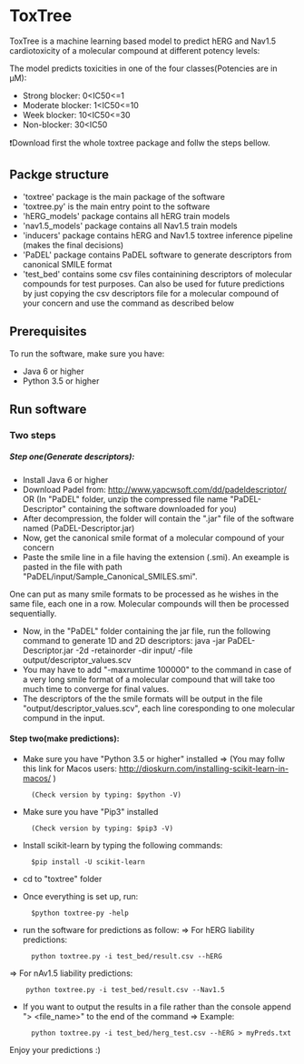 # ToxTree
ToxTree is a machine learning based model to predict hERG and Nav1.5 cardiotoxicity of a molecular compound at different potency levels:

The model predicts toxicities in one of the four classes(Potencies are in μM):
 - Strong blocker: 0<IC50<=1
 - Moderate blocker: 1<IC50<=10
 - Week blocker: 10<IC50<=30
 - Non-blocker: 30<IC50


:exclamation:Download first the whole toxtree package and follw the steps bellow.


## Packge structure

- 'toxtree' package is the main package of the software
- 'toxtree.py' is the main entry point to the software
- 'hERG_models' package contains all hERG train models 
- 'nav1.5_models' package contains all Nav1.5 train models 
- 'inducers' package contains hERG and Nav1.5 toxtree inference pipeline (makes the final decisions)
- 'PaDEL' package contains PaDEL software to generate descriptors from canonical SMILE format
- 'test_bed' contains some csv files containining descriptors of molecular compounds for test purposes. Can also be used
for future predictions by just copying the csv descriptors file for a molecular compound of your concern and use the 
command as described below

## Prerequisites
To run the software, make sure you have:

- Java 6 or higher
- Python 3.5 or higher

## Run software
### Two steps
##### Step one(Generate descriptors):

- Install Java 6 or higher 
- Download Padel from: http://www.yapcwsoft.com/dd/padeldescriptor/ OR (In "PaDEL" folder, unzip the compressed file name "PaDEL-Descriptor" containing the software downloaded for you)
- After decompression, the folder will contain the ".jar" file of the software named (PaDEL-Descriptor.jar)
- Now, get the canonical smile format of a molecular compound of your concern
- Paste the smile line in a file having the extension (.smi). An exeample is pasted in the file with path "PaDEL/input/Sample_Canonical_SMILES.smi".
	 
One can put as many smile formats to be processed as he wishes in the same file, each one in a row. Molecular compounds will then be processed sequentially.

- Now, in the "PaDEL" folder containing the jar file, run the following command to generate 1D and 2D descriptors:
		java -jar PaDEL-Descriptor.jar -2d -retainorder -dir input/ -file output/descriptor_values.scv
- You may have to add "-maxruntime 100000" to the command in case of a very long smile format of a molecular compound that will take too much time to converge for final values.
- The descriptors of the the smile formats will be output in the file "output/descriptor_values.scv", each line coresponding to one molecular compund in the input.
	
#### Step two(make predictions):
- Make sure you have "Python 3.5 or higher" installed => (You may follw this link for Macos users: http://dioskurn.com/installing-scikit-learn-in-macos/ )

		(Check version by typing: $python -V)
- Make sure you have "Pip3" installed

		(Check version by typing: $pip3 -V)
- Install scikit-learn by typing the following commands: 

		$pip install -U scikit-learn
- cd to "toxtree" folder
- Once everything is set up, run: 

		$python toxtree-py -help
- run the software for predictions as follow:
=> For hERG liability predictions: 

		python toxtree.py -i test_bed/result.csv --hERG
=> For nAv1.5 liability predictions: 

		python toxtree.py -i test_bed/result.csv --Nav1.5
- If you want to output the results in a file rather than the console append "> <file_name>" to the end of the command
=> Example:

		python toxtree.py -i test_bed/herg_test.csv --hERG > myPreds.txt
		
Enjoy your predictions :)
